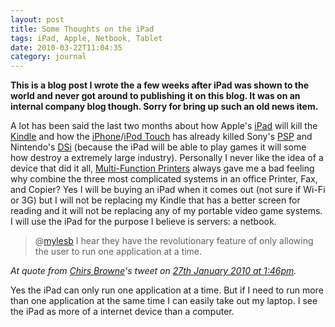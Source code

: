 ```yaml
---
layout: post
title: Some Thoughts on the iPad
tags: iPad, Apple, Netbook, Tablet
date: 2010-03-22T11:04:35
category: journal
---
```


**This is a blog post I wrote the a few weeks after iPad was shown to the world and never got around to publishing it on this blog. It was on an internal company blog though. Sorry for bring up such an old news item.**

A lot has been said the last two months about how Apple's [iPad][WP-iPad] will kill the [Kindle][WP-Kindle] and how the [iPhone][WP-iPhone]/[iPod Touch][WP-iPodTouch] has already killed Sony's [PSP][WP-PSP] and Nintendo's [DSi][WP-DSi] (because the iPad will be able to play games it will some how destroy a extremely large industry). Personally I never like the idea of a device that did it all, [Multi-Function Printers][WP-MultifunctionPrinter] always gave me a bad feeling why combine the three most complicated systems in an office Printer, Fax, and Copier? Yes I will be buying an iPad when it comes out (not sure if Wi-Fi or 3G) but I will not be replacing my Kindle that has a better screen for reading and it will not be replacing any of my portable video game systems. I will use the iPad for the purpose I believe is servers: a netbook.

> @[mylesb](http://twitter.com/mylesb) I hear they have the revolutionary feature of only allowing the user to run one application at a time.

<em>At quote from [Chirs Browne](http://twitter.com/cbbrowne)'s tweet on [27th January 2010 at 1:46pm](http://twitter.com/cbbrowne/status/8295800525).</em>

Yes the iPad can only run one application at a time. But if I need to run more than one application at the same time I can easily take out my laptop. I see the iPad as more of a internet device than a computer.

[WP-DSi]: http://en.wikipedia.org/wiki/DSi "Nintendo DSi"
[WP-PSP]: http://en.wikipedia.org/wiki/PSP "Playstation Portable"
[WP-iPodTouch]: http://en.wikipedia.org/wiki/IPod_Touch "iPod Touch"
[WP-iPhone]: http://en.wikipedia.org/wiki/IPhone "iPhone"
[WP-iPad]: http://en.wikipedia.org/wiki/IPad "iPad"
[WP-Kindle]: http://en.wikipedia.org/wiki/Kindle "Kindle"
[WP-MultifunctionPrinter]: http://en.wikipedia.org/wiki/Multifunction_printer "Multifunction Printer"